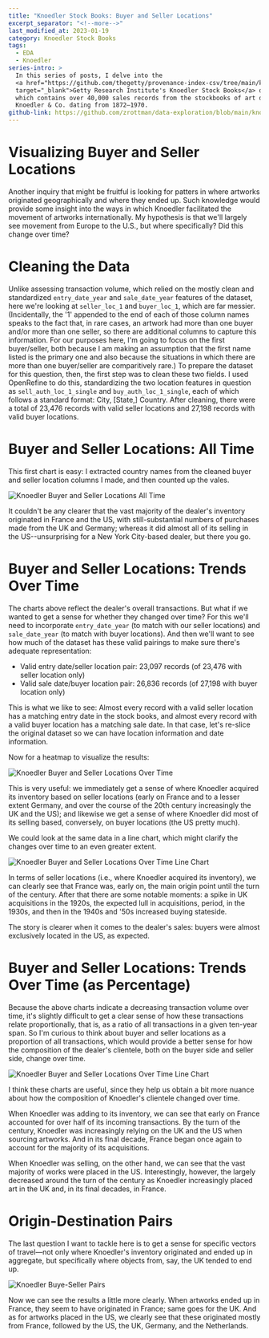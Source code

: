 ```yaml
---
title: "Knoedler Stock Books: Buyer and Seller Locations"
excerpt_separator: "<!--more-->"
last_modified_at: 2023-01-19
category: Knoedler Stock Books
tags:
  - EDA
  - Knoedler
series-intro: >
  In this series of posts, I delve into the 
  <a href="https://github.com/thegetty/provenance-index-csv/tree/main/knoedler" 
  target="_blank">Getty Research Institute's Knoedler Stock Books</a> dataset, 
  which contains over 40,000 sales records from the stockbooks of art dealer M. 
  Knoedler & Co. dating from 1872–1970.
github-link: https://github.com/zrottman/data-exploration/blob/main/knoedler/04_origins-and-destinations.ipynb
---
```


# Visualizing Buyer and Seller Locations
Another inquiry that might be fruitful is looking for patters in where artworks originated geographically and where they ended up. Such knowledge would provide some insight into the ways in which Knoedler facilitated the movement of artworks internationally. My hypothesis is that we'll largely see movement from Europe to the U.S., but where specifically? Did this change over time?

<!--more-->


# Cleaning the Data
Unlike assessing transaction volume, which relied on the mostly clean and standardized `entry_date_year` and `sale_date_year` features of the dataset, here we're looking at `seller_loc_1` and `buyer_loc_1`, which are far messier. (Incidentally, the '1' appended to the end of each of those column names speaks to the fact that, in rare cases, an artwork had more than one buyer and/or more than one seller, so there are additional columns to capture this information. For our purposes here, I'm going to focus on the first buyer/seller, both because I am making an assumption that the first name listed is the primary one and also because the situations in which there are more than one buyer/seller are comparitively rare.) To prepare the dataset for this question, then, the first step was to clean these two fields. I used OpenRefine to do this, standardizing the two location features in question as `sell_auth_loc_1_single` and `buy_auth_loc_1_single`, each of which follows a standard format: City, [State,] Country. After cleaning, there were a total of 23,476 records with valid seller locations and 27,198 records with valid buyer locations.


# Buyer and Seller Locations: All Time
This first chart is easy: I extracted country names from the cleaned buyer and seller location columns I made, and then counted up the vales.

![Knoedler Buyer and Seller Locations All Time](/assets/images/knoedler-buyer-and-seller-locations-all-time.png)

It couldn't be any clearer that the vast majority of the dealer's inventory originated in France and the US, with still-substantial numbers of purchases made from the UK and Germany; whereas it did almost all of its selling in the US--unsurprising for a New York City-based dealer, but there you go.


# Buyer and Seller Locations: Trends Over Time
The charts above reflect the dealer's overall transactions. But what if we wanted to get a sense for whether they changed over time? For this we'll need to incorporate `entry_date_year` (to match with our seller locations) and `sale_date_year` (to match with buyer locations). And then we'll want to see how much of the dataset has these valid pairings to make sure there's adequate representation:
- Valid entry date/seller location pair: 23,097 records (of 23,476 with seller location only)
- Valid sale date/buyer location pair: 26,836 records (of 27,198 with buyer location only)

This is what we like to see: Almost every record with a valid seller location has a matching entry date in the stock books, and almost every record with a valid buyer location has a matching sale date. In that case, let's re-slice the original dataset so we can have location information and date information.

Now for a heatmap to visualize the results:

![Knoedler Buyer and Seller Locations Over Time](/assets/images/knoedler-buyer-and-seller-locations-over-time-heatmap.png)

This is very useful: we immediately get a sense of where Knoedler acquired its inventory based on seller locations (early on France and to a lesser extent Germany, and over the course of the 20th century increasingly the UK and the US); and likewise we get a sense of where Knoedler did most of its selling based, conversely, on buyer locations (the US pretty much).

We could look at the same data in a line chart, which might clarify the changes over time to an even greater extent.

![Knoedler Buyer and Seller Locations Over Time Line Chart](/assets/images/knoedler-buyer-and-seller-locations-over-time-line.png)

In terms of seller locations (i.e., where Knoedler acquired its inventory), we can clearly see that France was, early on, the main origin point until the turn of the century. After that there are some notable moments: a spike in UK acquisitions in the 1920s, the expected lull in acquisitions, period, in the 1930s, and then in the 1940s and '50s increased buying stateside.

The story is clearer when it comes to the dealer's sales: buyers were almost exclusively located in the US, as expected.


# Buyer and Seller Locations: Trends Over Time (as Percentage)
Because the above charts indicate a decreasing transaction volume over time, it's slightly difficult to get a clear sense of how these transactions relate proportionally, that is, as a ratio of all transactions in a given ten-year span. So I'm curious to think about buyer and seller locations as a proportion of all transactions, which would provide a better sense for how the composition of the dealer's clientele, both on the buyer side and seller side, change over time.

![Knoedler Buyer and Seller Locations Over Time Line Chart](/assets/images/knoedler-buyer-and-seller-locations-over-time-as-pct-line.png)

I think these charts are useful, since they help us obtain a bit more nuance about how the composition of Knoedler's clientele changed over time.

When Knoedler was adding to its inventory, we can see that early on France accounted for over half of its incoming transactions. By the turn of the century, Knoedler was increasingly relying on the UK and the US when sourcing artworks. And in its final decade, France began once again to account for the majority of its acquisitions.

When Knoedler was selling, on the other hand, we can see that the vast majority of works were placed in the US. Interestingly, however, the largely decreased around the turn of the century as Knoedler increasingly placed art in the UK and, in its final decades, in France.


# Origin-Destination Pairs
The last question I want to tackle here is to get a sense for specific vectors of travel—not only where Knoedler's inventory originated and ended up in aggregate, but specifically where objects from, say, the UK tended to end up.

![Knoedler Buye-Seller Pairs](/assets/images/knoedler-buyer-seller-pairs.png)

Now we can see the results a little more clearly. When artworks ended up in France, they seem to have originated in France; same goes for the UK. And as for artworks placed in the US, we clearly see that these originated mostly from France, followed by the US, the UK, Germany, and the Netherlands.
